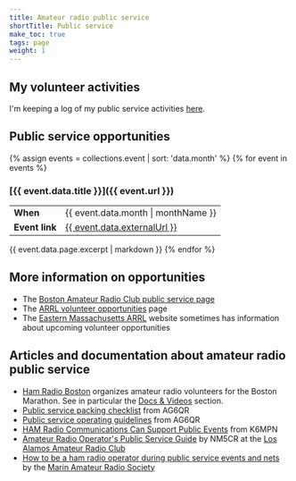 ```yaml
---
title: Amateur radio public service
shortTitle: Public service
make_toc: true
tags: page
weight: 1
---
```


## My volunteer activities

I'm keeping a log of my public service activities [here](activities/).

## Public service opportunities

{% assign events = collections.event | sort: 'data.month' %}
{% for event in events %}
### [{{ event.data.title }}]({{ event.url }})

<table>
<tr>
  <td><strong>When</strong></td>
  <td>{{ event.data.month | monthName }}</td>
</tr>
<tr>
  <td><strong>Event link</strong></td>
  <td><a href="{{ event.data.externalUrl }}">{{ event.data.externalUrl }}</a></td>
</tr>
</table>

{{ event.data.page.excerpt | markdown }}
{% endfor %}

## More information on opportunities

- The [Boston Amateur Radio Club public service page](https://www.barc.org/public-service/)
- The [ARRL volunteer opportunities](http://www.arrl.org/volunteer-opportunities) page
- The [Eastern Massachusetts ARRL](https://ema.arrl.org/) website sometimes has information about upcoming volunteer opportunities

## Articles and documentation about amateur radio public service

- [Ham Radio Boston](https://www.hamradioboston.org/) organizes amateur radio volunteers for the Boston Marathon. See in particular the [Docs & Videos](https://www.hamradioboston.org/docs-videos) section.
- [Public service packing checklist](https://ag6qr.net/index.php/public-service-packing-checklist/) from AG6QR
- [Public service operating guidelines](https://ag6qr.net/index.php/public-service-operating-guidelines/) from AG6QR
- [HAM Radio Communications Can Support Public Events](https://k6mpn.org/training/resources/2019OctPublic%20Events%20Support_2.pdf) from K6MPN
- [Amateur Radio Operator's Public Service Guide](https://laarc.weebly.com/uploads/7/3/2/9/73292865/guidlines_for_community_events.pdf) by NM5CR at the [Los Alamos Amateur Radio Club](https://laarc.weebly.com)
- [How to be a ham radio operator during public service events and nets](https://youtu.be/HHxNOMGSwAI?si=hQ7T_-v_ZJ-z-1Cy) by the [Marin Amateur Radio Society](https://www.w6sg.net/)
